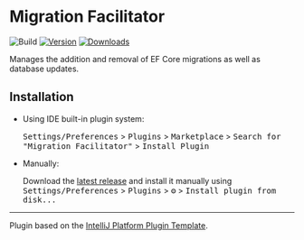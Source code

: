 # Migration Facilitator

![Build](https://github.com/minasploit/migration-facilitator/workflows/Build/badge.svg)
[![Version](https://img.shields.io/jetbrains/plugin/v/17026-migration-facilitator.svg)](https://plugins.jetbrains.com/plugin/17026-migration-facilitator)
[![Downloads](https://img.shields.io/jetbrains/plugin/d/17026-migration-facilitator.svg)](https://plugins.jetbrains.com/plugin/17026-migration-facilitator)

<!-- Plugin description -->
Manages the addition and removal of EF Core migrations as well as database updates.
<!-- Plugin description end -->

## Installation

- Using IDE built-in plugin system:
  
  <kbd>Settings/Preferences</kbd> > <kbd>Plugins</kbd> > <kbd>Marketplace</kbd> > <kbd>Search for "Migration Facilitator"</kbd> >
  <kbd>Install Plugin</kbd>
  
- Manually:

  Download the [latest release](https://github.com/minasploit/migration-facilitator/releases/latest) and install it manually using
  <kbd>Settings/Preferences</kbd> > <kbd>Plugins</kbd> > <kbd>⚙️</kbd> > <kbd>Install plugin from disk...</kbd>


---
Plugin based on the [IntelliJ Platform Plugin Template][template].

[template]: https://github.com/JetBrains/intellij-platform-plugin-template
